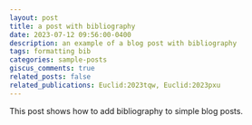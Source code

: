 ```yaml
---
layout: post
title: a post with bibliography
date: 2023-07-12 09:56:00-0400
description: an example of a blog post with bibliography
tags: formatting bib
categories: sample-posts
giscus_comments: true
related_posts: false
related_publications: Euclid:2023tqw, Euclid:2023pxu
---
```

This post shows how to add bibliography to simple blog posts.
